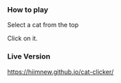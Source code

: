 ### How to play

Select a cat from the top

Click on it.

### Live Version

https://hiimnew.github.io/cat-clicker/